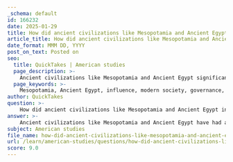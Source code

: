 ```yaml
---
_schema: default
id: 166232
date: 2025-01-29
title: How did ancient civilizations like Mesopotamia and Ancient Egypt influence modern society?
article_title: How did ancient civilizations like Mesopotamia and Ancient Egypt influence modern society?
date_format: MMM DD, YYYY
post_on_text: Posted on
seo:
  title: QuickTakes | American studies
  page_description: >-
    Ancient civilizations like Mesopotamia and Ancient Egypt significantly influenced modern society through their advancements in governance, education, architecture, cultural practices, and scientific developments.
  page_keywords: >-
    Mesopotamia, Ancient Egypt, influence, modern society, governance, legal systems, Code of Hammurabi, writing, education, cuneiform, architecture, engineering, ziggurats, pyramids, cultural practices, mythology, social structure, scientific contributions, mathematics, astronomy
author: QuickTakes
question: >-
    How did ancient civilizations like Mesopotamia and Ancient Egypt influence modern society?
answer: >-
    Ancient civilizations like Mesopotamia and Ancient Egypt have had a profound and lasting influence on modern society in various domains, including governance, education, architecture, and cultural practices.\n\n1. **Governance and Legal Systems**: Mesopotamia is credited with some of the earliest forms of governance and legal codes, most notably the Code of Hammurabi. This early legal framework established principles of justice and order that have influenced modern legal systems. The concept of codified laws and structured governance can be traced back to these ancient practices, shaping how societies organize themselves today.\n\n2. **Writing and Education**: The invention of writing in Mesopotamia, particularly cuneiform, marked a significant advancement in human communication and record-keeping. This innovation laid the groundwork for modern education systems, emphasizing the importance of literacy and structured learning. The establishment of schools for scribes in ancient Mesopotamia is a precursor to contemporary educational institutions, highlighting the value placed on knowledge preservation and dissemination.\n\n3. **Architecture and Engineering**: Both Mesopotamia and Ancient Egypt are renowned for their monumental architecture, such as the ziggurats of Mesopotamia and the pyramids of Egypt. These structures not only demonstrate advanced engineering techniques but also serve as cultural symbols that continue to inspire modern architecture. The principles of urban planning and construction developed in these civilizations have influenced architectural practices throughout history.\n\n4. **Cultural and Religious Influence**: Ancient Egypt's rich tapestry of mythology, art, and religious practices has left an indelible mark on modern culture. The symbolism found in Egyptian art and the architectural grandeur of temples and tombs continue to inspire artists and architects today. Additionally, the religious beliefs and practices of these civilizations have shaped contemporary spiritual and cultural narratives.\n\n5. **Social Structure and Class Systems**: The social hierarchies established in Mesopotamia, with its complex class systems, have parallels in modern societal structures. The organization of labor and the roles of different social classes in ancient civilizations provide insights into contemporary social dynamics and governance.\n\n6. **Scientific and Mathematical Contributions**: Both civilizations made significant advancements in mathematics and astronomy. Mesopotamians developed a base-60 number system, which influences how we measure time today (60 seconds in a minute, 60 minutes in an hour). Ancient Egyptians contributed to the fields of medicine and engineering, laying the groundwork for future scientific inquiry.\n\nIn summary, the legacies of Mesopotamia and Ancient Egypt are deeply woven into the fabric of modern society. Their contributions to governance, education, architecture, culture, and science continue to resonate, demonstrating the enduring impact of these ancient civilizations on contemporary life.
subject: American studies
file_name: how-did-ancient-civilizations-like-mesopotamia-and-ancient-egypt-influence-modern-society.md
url: /learn/american-studies/questions/how-did-ancient-civilizations-like-mesopotamia-and-ancient-egypt-influence-modern-society
score: 9.0
---
```


&nbsp;